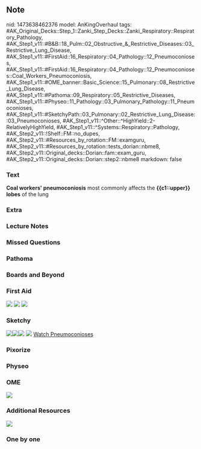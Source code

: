 ## Note
nid: 1473638462376
model: AnKingOverhaul
tags: #AK_Original_Decks::Step_1::Zanki_Step_Decks::Zanki_Respiratory::Respiratory_Pathology, #AK_Step1_v11::#B&B::18_Pulm::02_Obstructive_&_Restrictive_Diseases::03_Restrictive_Lung_Disease, #AK_Step1_v11::#FirstAid::16_Respiratory::04_Pathology::12_Pneumoconioses, #AK_Step1_v11::#FirstAid::16_Respiratory::04_Pathology::12_Pneumoconioses::Coal_Workers_Pneumoconiosis, #AK_Step1_v11::#OME_banner::Basic_Science::15_Pulmonary::08_Restrictive_Lung_Disease, #AK_Step1_v11::#Pathoma::09_Respiratory::05_Restrictive_Diseases, #AK_Step1_v11::#Physeo::11_Pathology::03_Pulmonary_Pathology::11_Pneumoconioses, #AK_Step1_v11::#SketchyPath::03_Pulmonary::02_Restrictive_Lung_Disease::03_Pneumoconioses, #AK_Step1_v11::^Other::^HighYield::2-RelativelyHighYield, #AK_Step1_v11::^Systems::Respiratory::Pathology, #AK_Step2_v11::!Shelf::FM::no_dupes, #AK_Step2_v11::#Resources_by_rotation::FM::examguru, #AK_Step2_v11::#Resources_by_rotation::tests_dorian::nbme8, #AK_Step2_v11::Original_decks::Dorian::fam::exam_guru, #AK_Step2_v11::Original_decks::Dorian::step2::nbme8
markdown: false

### Text
<div>
  <b>Coal workers' pneumoconiosis</b> most commonly affects the
  <b>{{c1::upper}} lobes</b> of the lung
</div>

### Extra


### Lecture Notes


### Missed Questions


### Pathoma


### Boards and Beyond


### First Aid
<img src="tmpvjwjus.png"> <img src="tmpgSCo68.png"> <img src=
"tmpmdxWk6.png">

### Sketchy
<img src=
"Screen%20Shot%202020-03-04%20at%2010.44.21%20PM.JPG"><img src=
"Screen%20Shot%202020-03-04%20at%2010.44.39%20PM.JPG"><img src=
"Screen%20Shot%202020-03-04%20at%2010.45.10%20PM.JPG"> <img src=
"Screen%20Shot%202019-12-29%20at%2011.30.28%20AM.JPG"> <a href=
"https://dashboard.sketchy.com/study/medical/courses/medical-pathophysiology/units/medical-pathophysiology-pulmonary/videos/medical-pathophysiology-pulmonary-restrictive-lung-disease-pneumoconioses?utm_source=anki&utm_medium=partnership&utm_campaign=february_update&utm_content=medical">
Watch Pneumoconioses</a>

### Pixorize


### Physeo


### OME
<div class="ome-widget">
  <a href=
  "https://onlinemeded.org/spa/pulmonary/restrictive-lung-disease/acquire?ref=anki">
  <img src="_OME_AnkiFlashcards_Lesson_1.png"></a>
</div>

### Additional Resources
<i><img src="paste-398276612325377.jpg" class="resizer"></i>

### One by one

